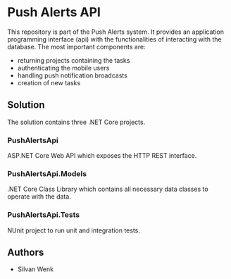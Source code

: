 # Push Alerts API
This repository is part of the Push Alerts system. It provides an application programming interface (api) 
with the functionalities of interacting with the database. The most important components are:

- returning projects containing the tasks
- authenticating the mobile users
- handling push notification broadcasts
- creation of new tasks

## Solution
The solution contains three .NET Core projects.

### PushAlertsApi
ASP.NET Core Web API which exposes the HTTP REST interface.

### PushAlertsApi.Models
.NET Core Class Library which contains all necessary data classes to operate with the data.

### PushAlertsApi.Tests
NUnit project to run unit and integration tests.

## Authors
- Silvan Wenk
